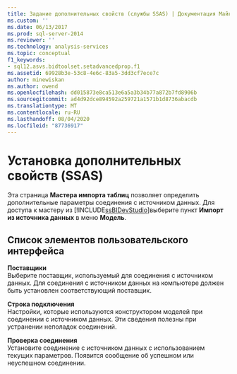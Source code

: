 ```yaml
---
title: Задание дополнительных свойств (службы SSAS) | Документация Майкрософт
ms.custom: ''
ms.date: 06/13/2017
ms.prod: sql-server-2014
ms.reviewer: ''
ms.technology: analysis-services
ms.topic: conceptual
f1_keywords:
- sql12.asvs.bidtoolset.setadvancedprop.f1
ms.assetid: 69928b3e-53c8-4e6c-83a5-3dd3cf7ece7c
author: minewiskan
ms.author: owend
ms.openlocfilehash: dd015873e8ca513e6a5a3b34b77a872b7fd8906b
ms.sourcegitcommit: ad4d92dce894592a259721a1571b1d8736abacdb
ms.translationtype: MT
ms.contentlocale: ru-RU
ms.lasthandoff: 08/04/2020
ms.locfileid: "87736917"
---
```

# <a name="set-advanced-properties-ssas"></a>Установка дополнительных свойств (SSAS)
  Эта страница **Мастера импорта таблиц** позволяет определить дополнительные параметры соединения с источником данных. Для доступа к мастеру из [!INCLUDE[ssBIDevStudio](../includes/ssbidevstudio-md.md)]выберите пункт **Импорт из источника данных** в меню **Модель**.  
  
## <a name="ui-element-list"></a>Список элементов пользовательского интерфейса  
 **Поставщики**  
 Выберите поставщик, используемый для соединения с источником данных. Для соединения с источником данных на компьютере должен быть установлен соответствующий поставщик.  
  
 **Строка подключения**  
 Настройки, которые используются конструктором моделей при соединении с источником данных. Эти сведения полезны при устранении неполадок соединений.  
  
 **Проверка соединения**  
 Установите соединение с источником данных с использованием текущих параметров. Появится сообщение об успешном или неуспешном соединении.  
  
  
